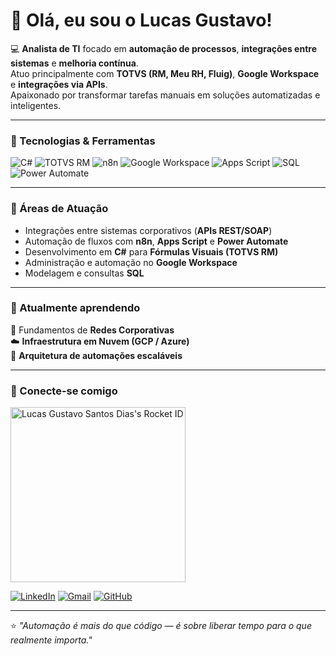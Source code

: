 # 👋 Olá, eu sou o Lucas Gustavo!

💻 **Analista de TI** focado em **automação de processos**, **integrações entre sistemas** e **melhoria contínua**.  
Atuo principalmente com **TOTVS (RM, Meu RH, Fluig)**, **Google Workspace** e **integrações via APIs**.  
Apaixonado por transformar tarefas manuais em soluções automatizadas e inteligentes.

---

### 🚀 Tecnologias & Ferramentas

![C#](https://img.shields.io/badge/C%23-239120?style=for-the-badge&logo=csharp&logoColor=white)
![TOTVS RM](https://img.shields.io/badge/TOTVS%20RM-007ACC?style=for-the-badge&logo=totvs&logoColor=white)
![n8n](https://img.shields.io/badge/n8n-EC3750?style=for-the-badge&logo=n8n&logoColor=white)
![Google Workspace](https://img.shields.io/badge/Google%20Workspace-4285F4?style=for-the-badge&logo=google&logoColor=white)
![Apps Script](https://img.shields.io/badge/Google%20Apps%20Script-34A853?style=for-the-badge&logo=google&logoColor=white)
![SQL](https://img.shields.io/badge/SQL-003B57?style=for-the-badge&logo=databricks&logoColor=white)
![Power Automate](https://img.shields.io/badge/Power%20Automate-0066FF?style=for-the-badge&logo=powerautomate&logoColor=white)

---

### 🧩 Áreas de Atuação
- Integrações entre sistemas corporativos (**APIs REST/SOAP**)
- Automação de fluxos com **n8n**, **Apps Script** e **Power Automate**
- Desenvolvimento em **C#** para **Fórmulas Visuais (TOTVS RM)**
- Administração e automação no **Google Workspace**
- Modelagem e consultas **SQL**

---

### 🧠 Atualmente aprendendo
📡 Fundamentos de **Redes Corporativas**  
☁️ **Infraestrutura em Nuvem (GCP / Azure)**  
🔁 **Arquitetura de automações escaláveis**

---

### 💼 Conecte-se comigo
<a href="https://app.rocketseat.com.br/me/lucas-gustavo" target="_blank">
  <img src="https://app.rocketseat.com.br/api/rocketid/share?slug=lucas-gustavo&type=card" width="280" alt="Lucas Gustavo Santos Dias's Rocket ID"/>
</a>

[![LinkedIn](https://img.shields.io/badge/LinkedIn-0A66C2?style=for-the-badge&logo=linkedin&logoColor=white)]([https://linkedin.com/in/lucasgustavo](https://www.linkedin.com/in/lucas-gustavo-76ab931a5))
[![Gmail](https://img.shields.io/badge/Email-lucas.gustavo@exemplo.com-D14836?style=for-the-badge&logo=gmail&logoColor=white)](lucasgustavo@grupobrisanet.com.br)
[![GitHub](https://img.shields.io/badge/GitHub-181717?style=for-the-badge&logo=github&logoColor=white)](https://github.com/lucas-gustavo22)

---

⭐ *"Automação é mais do que código — é sobre liberar tempo para o que realmente importa."*
